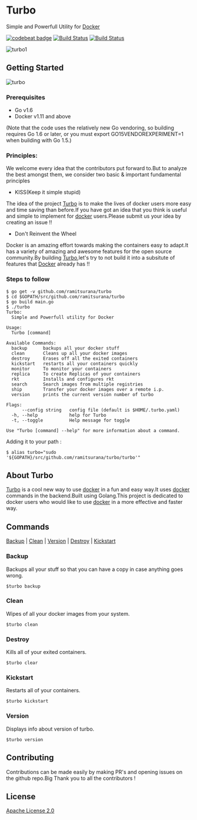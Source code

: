 # Turbo 

Simple and Powerfull Utility for [Docker][1]

[![codebeat badge](https://codebeat.co/badges/e7fce2e3-69e8-451e-b9ba-de3d39b1da28)](https://codebeat.co/projects/github-com-ramitsurana-turbo)
[![Build Status](https://travis-ci.org/ramitsurana/turbo.svg?branch=master)](https://travis-ci.org/ramitsurana/turbo)
[![Build Status](https://semaphoreci.com/api/v1/ramitsurana/turbo/branches/master/badge.svg)](https://semaphoreci.com/ramitsurana/turbo)

![turbo1](https://cloud.githubusercontent.com/assets/8342133/16713587/95b469bc-46ca-11e6-8fb3-e56c7ce7d19d.png)

## Getting Started

![turbo](https://cloud.githubusercontent.com/assets/8342133/16805119/72fd724c-492c-11e6-9da1-6151a70df1d4.gif)

### Prerequisites

* Go v1.6
* Docker v1.11 and above

(Note that the code uses the relatively new Go vendoring, so building requires Go 1.6 or later, or you must export GO15VENDOREXPERIMENT=1 when building with Go 1.5.) 

### Principles:

We welcome every idea that the contributors put forward to.But to analyze the best amongst them, we consider two basic & important fundamental principles

* KISS(Keep it simple stupid)

The idea of the project [Turbo][2] is to make the lives of docker users more easy and time saving than before.If you have got an idea that you think is useful and simple to implement for [docker][1] users.Please submit us your idea by creating an issue !!

* Don't Reinvent the Wheel

Docker is an amazing effort towards making the containers easy to adapt.It has a variety of amazing and awesome features for the open source community.By building [Turbo][2],let's try to not build it into a subsitute of features that [Docker][1] already has !!


### Steps to follow

````
$ go get -v github.com/ramitsurana/turbo
$ cd $GOPATH/src/github.com/ramitsurana/turbo
$ go build main.go
$ ./turbo
Turbo:
  Simple and Powerfull utility for Docker

Usage:
  Turbo [command]

Available Commands:
  backup      backups all your docker stuff
  clean       Cleans up all your docker images
  destroy     Erases off all the exited containers
  kickstart   restarts all your containers quickly
  monitor     To monitor your containers
  replica     To create Replicas of your containers
  rkt         Installs and configures rkt
  search      Search images from multiple registries
  ship        Transfer your docker images over a remote i.p.
  version     prints the current version number of turbo

Flags:
      --config string   config file (default is $HOME/.turbo.yaml)
  -h, --help            help for Turbo
  -t, --toggle          Help message for toggle

Use "Turbo [command] --help" for more information about a command.
````

Adding it to your path :

````
$ alias turbo="sudo '${GOPATH}/src/github.com/ramitsurana/turbo/turbo'"
````
## About Turbo

[Turbo][2] is a cool new way to use [docker][1] in a fun and easy way.It uses [docker][1] commands in the backend.Built using Golang.This project is dedicated to docker users who would like to use [docker][1] in a more effective and faster way.

## Commands

[Backup](#backup) | [Clean](#clean) | [Version](#version) | [Destroy](#destroy) | [Kickstart](kickstart)

### Backup

Backups all your stuff so that you can have a copy in case anything goes wrong.

````
$turbo backup
````

### Clean

Wipes of all your docker images from your system.

````
$turbo clean
````

### Destroy

Kills all of your exited containers.

````
$turbo clear
````

### Kickstart 

Restarts all of your containers.

````
$turbo kickstart
````
### Version

Displays info about version of turbo.

````
$turbo version
````

## Contributing

Contributions can be made easily by making PR's and opening issues on the github repo.Big Thank you to all the contributors !

## License

[Apache License 2.0](LICENSE)

[1]: http://docker.com
[2]: http://ramitsurana.github.io/turbo

